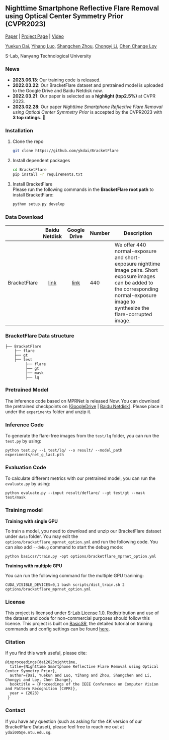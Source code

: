 ## Nighttime Smartphone Reflective Flare Removal using Optical Center Symmetry Prior (CVPR2023)
[Paper](https://arxiv.org/abs/2303.15046) | [Project Page](https://ykdai.github.io/projects/BracketFlare) | [Video](https://www.youtube.com/watch?v=FM8kAM13zUA)

[Yuekun Dai](https://ykdai.github.io/), [Yihang Luo](https://github.com/Luo-Yihang), [Shangchen Zhou](https://shangchenzhou.com/), [Chongyi Li](https://li-chongyi.github.io/),  [Chen Change Loy](https://www.mmlab-ntu.com/person/ccloy/)

S-Lab, Nanyang Technological University

### News
- **2023.06.13**: Our training code is released.
- **2022.03.22**: Our BracketFlare dataset and pretrained model is uploaded to the Google Drive and Baidu Netdisk now.
- **2022.03.21**: Our paper is selected as a **highlight (top2.5%)** at CVPR 2023.
- **2023.02.28**: Our paper *Nighttime Smartphone Reflective Flare Removal using Optical Center Symmetry Prior* is accepted by the CVPR2023 with **3 top ratings**. 🤗
### Installation

1. Clone the repo

    ```bash
    git clone https://github.com/ykdai/BracketFlare
    ```

1. Install dependent packages

    ```bash
    cd BracketFlare
    pip install -r requirements.txt
    ```

1. Install BracketFlare<br>
    Please run the following commands in the **BracketFlare root path** to install BracketFlare:<br>

    ```bash
    python setup.py develop
    ```

### Data Download

|              |                        Baidu Netdisk                         |                         Google Drive                         | Number | Description                                                  |
| :----------- | :----------------------------------------------------------: | :----------------------------------------------------------: | :----- | ------------------------------------------------------------ |
| BracketFlare | [link](https://pan.baidu.com/s/1vdpnZa4ZXBjb9lXEdaswjQ?pwd=cvpr) | [link](https://drive.google.com/file/d/1UBGvI_KCPkEyCNQkFrNNPY5LnXjAm2Oi/view?usp=share_link) | 440    | We offer 440 normal-exposure and short-exposure nighttime image pairs. Short exposure images can be added to the corresponding normal-exposure image to synthesize the flare-corrupted image. |


### BracketFlare Data structure

```
├── BracketFlare
    ├── flare
    ├── gt
    ├── test
         ├── flare
         ├── gt
         ├── mask
         ├── lq
```

### Pretrained Model

The inference code based on MPRNet is released Now. You can download the pretrained checkpoints on [[GoogleDrive](https://drive.google.com/file/d/15AzR-VaiQO0l8Av-yE6gVuExcTwYAi45/view?usp=share_link) | [Baidu Netdisk](https://pan.baidu.com/s/1jWg_uZMlFhT5MOCWaQmWOQ?pwd=cvpr )]. Please place it under the `experiments` folder and unzip it.

### Inference Code

To generate the flare-free images from the `test/lq` folder,  you can run the `test.py` by using:

```
python test.py --i test/lq/ --o result/ --model_path experiments/net_g_last.pth
```

### Evaluation Code

To calculate different metrics with our pretrained model, you can run the `evaluate.py` by using:

```
python evaluate.py --input result/deflare/ --gt test/gt --mask test/mask
```

### Training model

**Training with single GPU**

To train a model, you need to download and unzip our BracketFlare dataset under `data` folder. You may edit the `options/bracketflare_mprnet_option.yml` and run the following code. You can also add `--debug` command to start the debug mode:

```
python basicsr/train.py -opt options/bracketflare_mprnet_option.yml
```

**Training with multiple GPU**

You can run the following command for the multiple GPU tranining:

```
CUDA_VISIBLE_DEVICES=0,1 bash scripts/dist_train.sh 2 options/bracketflare_mprnet_option.yml
```

### License

This project is licensed under <a rel="license" href="https://github.com/ykdai/BracketFlare/blob/main/LICENSE">S-Lab License 1.0</a>. Redistribution and use of the dataset and code for non-commercial purposes should follow this license. This project is built on [BasicSR](https://github.com/XPixelGroup/BasicSR), the detailed tutorial on training commands and config settings can be found [here](https://github.com/XPixelGroup/BasicSR/blob/master/docs/introduction.md). 

### Citation

If you find this work useful, please cite:

```
@inproceedings{dai2023nighttime,
  title={Nighttime Smartphone Reflective Flare Removal using Optical Center Symmetry Prior},
  author={Dai, Yuekun and Luo, Yihang and Zhou, Shangchen and Li, Chongyi and Loy, Chen Change},
  booktitle = {Proceedings of the IEEE Conference on Computer Vision and Pattern Recognition (CVPR)},
  year = {2023}
 }
```

### Contact

If you have any question (such as asking for the 4K version of our BracketFlare Dataset), please feel free to reach me out at `ydai005@e.ntu.edu.sg`.
